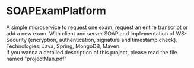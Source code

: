 # SOAPExamPlatform
A simple microservice to request one exam, request an entire transcript or add a new exam. With client and server SOAP and implementation of WS-Security (encryption, authentication, signature and timestamp check).
\
Technologies: Java, Spring, MongoDB, Maven.
\
If you wanna a detailed description of this project, please read the file named "projectMan.pdf"
